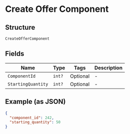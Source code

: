 
# Create Offer Component

## Structure

`CreateOfferComponent`

## Fields

| Name | Type | Tags | Description |
|  --- | --- | --- | --- |
| `ComponentId` | `int?` | Optional | - |
| `StartingQuantity` | `int?` | Optional | - |

## Example (as JSON)

```json
{
  "component_id": 242,
  "starting_quantity": 50
}
```

